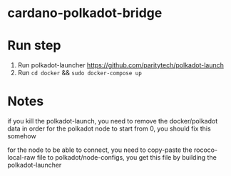 # cardano-polkadot-bridge

# Run step

1. Run polkadot-launcher https://github.com/paritytech/polkadot-launch
2. Run `cd docker` && `sudo docker-compose up`

# Notes

if you kill the polkadot-launch, you need to remove the docker/polkadot data
in order for the polkadot node to start from 0, you should fix this somehow

for the node to be able to connect, you need to copy-paste the rococo-local-raw file to 
polkadot/node-configs, you get this file by building the polkadot-launcher

